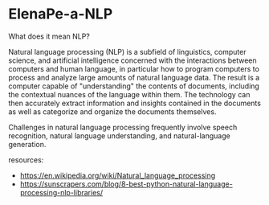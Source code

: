 # ElenaPe-a-NLP

What does it mean NLP?

Natural language processing (NLP) is a subfield of linguistics, computer science, and artificial intelligence concerned with the interactions between computers and human language, in particular how to program computers to process and analyze large amounts of natural language data. The result is a computer capable of "understanding" the contents of documents, including the contextual nuances of the language within them. The technology can then accurately extract information and insights contained in the documents as well as categorize and organize the documents themselves.

Challenges in natural language processing frequently involve speech recognition, natural language understanding, and natural-language generation. 


resources:
- https://en.wikipedia.org/wiki/Natural_language_processing
- https://sunscrapers.com/blog/8-best-python-natural-language-processing-nlp-libraries/

